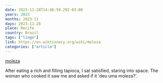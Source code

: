 ```yaml
---
date: 2023-11-28T14:46:59.292-03:00
years: 2023
months: 2023-11
days: 2023-11-28
place: Recife
country: Brazil
tags: ["lingo"]
link: https://en.wiktionary.org/wiki/moleza
categories: ["article"]
---
```

[moleza](https://en.wiktionary.org/wiki/moleza)

After eating a rich and filling tapioca, I sat satisfied, staring into space. The woman who cooked it saw me and asked if it 'deu uma moleza?'.
